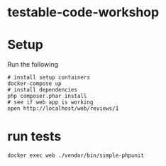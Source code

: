 testable-code-workshop
======================

# Setup

Run the following
```
# install setup containers
docker-compose up
# install dependencies
php composer.phar install
# see if web app is working
open http://localhost/web/reviews/1
```

# run tests
```docker exec web ./vendor/bin/simple-phpunit```
